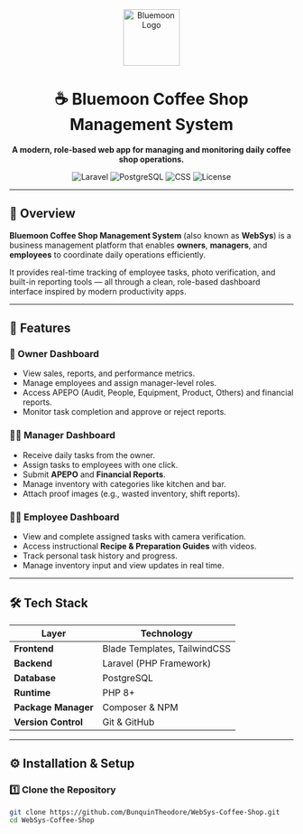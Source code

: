 <!-- README.md -->

<div align="center">
  <img src="https://github.com/BunquinTheodore/WebSys-Coffee-Shop/assets/logo.png" width="100" alt="Bluemoon Logo">
  <h1>☕ Bluemoon Coffee Shop Management System</h1>
  <p><strong>A modern, role-based web app for managing and monitoring daily coffee shop operations.</strong></p>

  ![Laravel](https://img.shields.io/badge/Built%20with-Laravel-red?style=flat-square&logo=laravel)
  ![PostgreSQL](https://img.shields.io/badge/Database-PostgreSQL-blue?style=flat-square&logo=postgresql)
  ![CSS](https://img.shields.io/badge/UI-TailwindCSS-38B2AC?style=flat-square&logo=tailwind-css)
  ![License](https://img.shields.io/badge/License-MIT-green?style=flat-square)
</div>

---

## 🌟 Overview
**Bluemoon Coffee Shop Management System** (also known as **WebSys**) is a business management platform that enables **owners**, **managers**, and **employees** to coordinate daily operations efficiently.

It provides real-time tracking of employee tasks, photo verification, and built-in reporting tools — all through a clean, role-based dashboard interface inspired by modern productivity apps.

---

## 🚀 Features

### 👑 Owner Dashboard
- View sales, reports, and performance metrics.
- Manage employees and assign manager-level roles.
- Access APEPO (Audit, People, Equipment, Product, Others) and financial reports.
- Monitor task completion and approve or reject reports.

### 🧑‍💼 Manager Dashboard
- Receive daily tasks from the owner.
- Assign tasks to employees with one click.
- Submit **APEPO** and **Financial Reports**.
- Manage inventory with categories like kitchen and bar.
- Attach proof images (e.g., wasted inventory, shift reports).

### 👨‍🍳 Employee Dashboard
- View and complete assigned tasks with camera verification.
- Access instructional **Recipe & Preparation Guides** with videos.
- Track personal task history and progress.
- Manage inventory input and view updates in real time.

---

## 🛠️ Tech Stack

| Layer | Technology |
|-------|-------------|
| **Frontend** | Blade Templates, TailwindCSS |
| **Backend** | Laravel (PHP Framework) |
| **Database** | PostgreSQL |
| **Runtime** | PHP 8+ |
| **Package Manager** | Composer & NPM |
| **Version Control** | Git & GitHub |

---

## ⚙️ Installation & Setup

### 1️⃣ Clone the Repository
```bash
git clone https://github.com/BunquinTheodore/WebSys-Coffee-Shop.git
cd WebSys-Coffee-Shop
